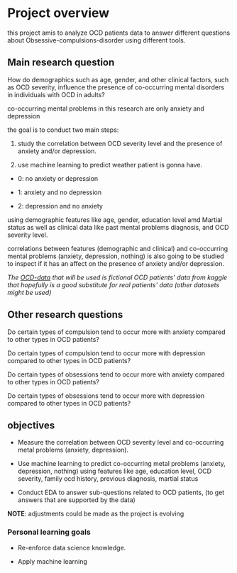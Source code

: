 # Project overview

this project amis to analyze OCD patients data to answer different questions about Obsessive-compulsions-disorder using different tools.

## Main research question

How do demographics such as age, gender, and other clinical factors, such as OCD severity, influence the presence of co-occurring mental disorders in individuals with OCD in adults?

co-occurring mental problems in this research are only anxiety and depression

the goal is to conduct two main steps:

1. study the correlation between OCD severity level and the presence of anxiety and/or depression.

2. use machine learning to predict weather patient is gonna have.

* 0: no anxiety or depression

* 1: anxiety and no depression

* 2: depression and no anxiety

using demographic features like age, gender, education level amd Martial status as well as clinical data like past mental problems diagnosis, and OCD severity level.

correlations between features (demographic and clinical) and co-occurring mental problems (anxiety, depression, nothing) is also going to be studied to inspect if it has an affect on the presence of anxiety and/or depression.

_The [OCD-data](https://www.kaggle.com/datasets/ohinhaque/ocd-patient-dataset-demographics-and-clinical-data) that will be used is fictional OCD patients' data from kaggle that hopefully is a good substitute for real patients' data (other datasets might be used)_

## Other research questions

Do certain types of compulsion tend to occur more with anxiety compared to other types in OCD patients?

Do certain types of compulsion tend to occur more with depression compared to other types in OCD patients?

Do certain types of obsessions tend to occur more with anxiety compared to other types in OCD patients?

Do certain types of obsessions tend to occur more with depression compared to other types in OCD patients?

## objectives

* Measure the correlation between OCD severity level and co-occurring metal problems (anxiety, depression).

* Use machine learning to predict co-occurring metal problems (anxiety, depression, nothing) using features like age, education level, OCD severity, family ocd history, previous diagnosis, martial status

* Conduct EDA to answer sub-questions related to OCD patients, (to get answers that  are supported by the data)

**NOTE**: adjustments could be made as the project is evolving

### Personal learning goals

* Re-enforce data science knowledge.

* Apply machine learning
